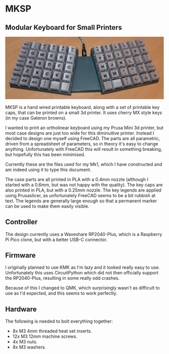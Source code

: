 # MKSP

## Modular Keyboard for Small Printers

![Mk1](Images/Mk1.jpg)

MKSP is a hand wired printable keyboard, along with a set of printable
key caps, that can be printed on a small 3d printer. It uses cherry
MX style keys (in my case Gateron browns).

I wanted to print an ortholinear keyboard using my Prusa Mini 3d printer, 
but most case designs are just too wide for this diminuitive printer.
Instead I decided to design one myself using FreeCAD. The parts are
all parametric, driven from a spreadsheet of parameters, so in theory
it's easy to change anything. Unfortunately with FreeCAD this will result
in something breaking, but hopefully this has been minimised.

Currently these are the files used for my Mk1, which I have constructed
and am indeed using it to type this document.

The case parts are all printed in PLA with a 0.4mm nozzle (although I started
with a 0.6mm, but was not happy with the quality). The key caps are also
printed in PLA, but with a 0.25mm nozzle. The key legends are applied using Prusaslicer,
as unfortunately FreeCAD seems to be a bit rubbish at text. The legends are generally
large enough so that a permanent marker can be used to make them easily visible.

## Controller

The design currently uses a Waveshare RP2040-Plus, which is a Raspberry Pi
Pico clone, but with a better USB-C connector.

## Firmware

I originally planned to use KMK as I'm lazy and it looked really easy to use.
Unfortunately this uses CircuitPython which did not then officially support
the RP2040-Plus, resulting in some really odd crashes.

Because of this I changed to QMK, which surprisingly wasn't as difficult to use
as I'd expected, and this seems to work perfectly.

## Hardware

The following is needed to bolt everything together:

- 8x M3 4mm threaded heat set inserts.
- 12x M3 12mm machine screws.
- 4x M3 nuts.
- 8x M3 washers.
